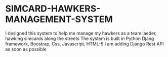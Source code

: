 # SIMCARD-HAWKERS-MANAGEMENT-SYSTEM
I designed this system to help me manage my hawkers as a team laeder, hawking simcards along the streets The system is built in Python Djang framework, Boostrap, Css, Javascript, HTML-5 I am adding Django Rest API as soon as possible
